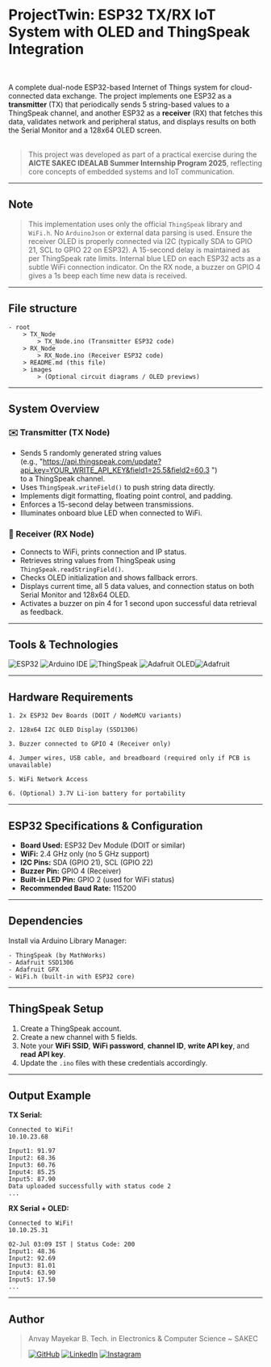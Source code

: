 # ProjectTwin: ESP32 TX/RX IoT System with OLED and ThingSpeak Integration
<br>

A complete dual-node ESP32-based Internet of Things system for cloud-connected data exchange. The project implements one ESP32 as a **transmitter** (TX) that periodically sends 5 string-based values to a ThingSpeak channel, and another ESP32 as a **receiver** (RX) that fetches this data, validates network and peripheral status, and displays results on both the Serial Monitor and a 128x64 OLED screen.<br><br>
> This project was developed as part of a practical exercise during the **AICTE SAKEC IDEALAB Summer Internship Program 2025**, reflecting core concepts of embedded systems and IoT communication.

---

## Note

> This implementation uses only the official `ThingSpeak` library and `WiFi.h`. No `ArduinoJson` or external data parsing is used.
> Ensure the receiver OLED is properly connected via I2C (typically SDA to GPIO 21, SCL to GPIO 22 on ESP32).
> A 15-second delay is maintained as per ThingSpeak rate limits.
> Internal blue LED on each ESP32 acts as a subtle WiFi connection indicator. On the RX node, a buzzer on GPIO 4 gives a 1s beep each time new data is received.

---

## File structure

```
- root
    > TX_Node
        > TX_Node.ino (Transmitter ESP32 code)
    > RX_Node
        > RX_Node.ino (Receiver ESP32 code)
    > README.md (this file)
    > images
        > (Optional circuit diagrams / OLED previews)
```

---

## System Overview

### ✉️ Transmitter (TX Node)

* Sends 5 randomly generated string values<br>(e.g., "https://api.thingspeak.com/update?api_key=YOUR_WRITE_API_KEY&field1=25.5&field2=60.3
")<br>to a ThingSpeak channel.
* Uses `ThingSpeak.writeField()` to push string data directly.
* Implements digit formatting, floating point control, and padding.
* Enforces a 15-second delay between transmissions.
* Illuminates onboard blue LED when connected to WiFi.

### 📰 Receiver (RX Node)

* Connects to WiFi, prints connection and IP status.
* Retrieves string values from ThingSpeak using `ThingSpeak.readStringField()`.
* Checks OLED initialization and shows fallback errors.
* Displays current time, all 5 data values, and connection status on both Serial Monitor and 128x64 OLED.
* Activates a buzzer on pin 4 for 1 second upon successful data retrieval as feedback.

---

## Tools & Technologies

![ESP32](https://img.shields.io/badge/ESP32-323232.svg?style=for-the-badge\&logo=espressif\&logoColor=white) ![Arduino IDE](https://img.shields.io/badge/Arduino_IDE-00979D.svg?style=for-the-badge\&logo=arduino\&logoColor=white) ![ThingSpeak](https://img.shields.io/badge/ThingSpeak-003366.svg?style=for-the-badge\&logo=mathworks\&logoColor=white) ![Adafruit OLED](https://img.shields.io/badge/OLED-128x64-blue?style=for-the-badge)![Adafruit](https://img.shields.io/badge/Adafruit-Supported-blue?style=for-the-badge&logo=adafruit&logoColor=white)


---

## Hardware Requirements

`1. 2x ESP32 Dev Boards (DOIT / NodeMCU variants)`

`2. 128x64 I2C OLED Display (SSD1306)`

`3. Buzzer connected to GPIO 4 (Receiver only)`

`4. Jumper wires, USB cable, and breadboard (required only if PCB is unavailable)`

`5. WiFi Network Access`

`6. (Optional) 3.7V Li-ion battery for portability`

---

## ESP32 Specifications & Configuration

* **Board Used:** ESP32 Dev Module (DOIT or similar)
* **WiFi:** 2.4 GHz only (no 5 GHz support)
* **I2C Pins:** SDA (GPIO 21), SCL (GPIO 22)
* **Buzzer Pin:** GPIO 4 (Receiver)
* **Built-in LED Pin:** GPIO 2 (used for WiFi status)
* **Recommended Baud Rate:** 115200

---

## Dependencies

Install via Arduino Library Manager:

```
- ThingSpeak (by MathWorks)
- Adafruit SSD1306
- Adafruit GFX
- WiFi.h (built-in with ESP32 core)
```

---

## ThingSpeak Setup

1. Create a ThingSpeak account.
2. Create a new channel with 5 fields.
3. Note your **WiFi SSID**, **WiFi password**, **channel ID**, **write API key**, and **read API key**.
4. Update the `.ino` files with these credentials accordingly.

---

## Output Example

**TX Serial:**

```
Connected to WiFi!
10.10.23.68

Input1: 91.97
Input2: 68.36
Input3: 60.76
Input4: 85.25
Input5: 87.90
Data uploaded successfully with status code 2
...
```

**RX Serial + OLED:**

```
Connected to WiFi!
10.10.25.31

02-Jul 03:09 IST | Status Code: 200
Input1: 48.36
Input2: 92.69
Input3: 81.01
Input4: 63.90
Input5: 17.50
...
```

---

## Author

> Anvay Mayekar
> B. Tech. in Electronics & Computer Science \~ SAKEC
>
>[![GitHub](https://img.shields.io/badge/GitHub-181717.svg?style=for-the-badge\&logo=GitHub\&logoColor=white)](https://www.github.com/anvaymayekar)
[![LinkedIn](https://img.shields.io/badge/LinkedIn-0A66C2.svg?style=for-the-badge\&logo=LinkedIn\&logoColor=white)](https://in.linkedin.com/in/anvaymayekar)
[![Instagram](https://img.shields.io/badge/Instagram-%23E4405F.svg?style=for-the-badge\&logo=Instagram\&logoColor=white)](https://www.instagram.com/anvaymayekar/)
